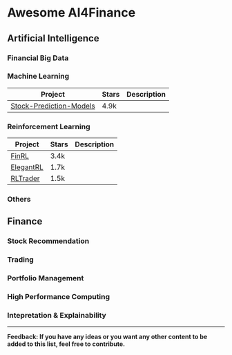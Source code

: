 # Awesome AI4Finance

## Artificial Intelligence

### Financial Big Data

### Machine Learning

|  Project | Stars | Description |
|----|----|-------------|
|[Stock-Prediction-Models](https://github.com/huseinzol05/Stock-Prediction-Models)| 4.9k |  |

### Reinforcement Learning

|  Project | Stars | Description |
|----|----|-------------|
|[FinRL](https://github.com/AI4Finance-LLC/FinRL-Library)| 3.4k | |
|[ElegantRL](https://github.com/AI4Finance-Foundation/ElegantRL)| 1.7k | |
|[RLTrader](https://github.com/notadamking/RLTrader) | 1.5k | |

### Others

## Finance

### Stock Recommendation

### Trading

### Portfolio Management

### High Performance Computing

### Intepretation & Explainability 

______________________


**Feedback: If you have any ideas or you want any other content to be added to this list, feel free to contribute.**

